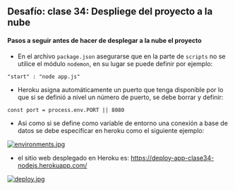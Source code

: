 ## Desafío: clase 34: Despliege del proyecto a la nube

#### Pasos a seguir antes de hacer de desplegar a la nube el proyecto

* En el archivo `package.json` asegurarse que en la parte de `scripts` no se utilice el módulo `nodemon`, en su lugar se puede definir por ejemplo:
```
"start" : "node app.js"
```

* Heroku asigna automáticamente un puerto que tenga disponible por lo que si se definió a nivel un número de puerto, se debe borrar y definir:
```
const port = process.env.PORT || 8080
```

* Asi como si se define como variable de entorno una conexión a base de datos se debe especificar en heroku como el siguiente ejemplo:

[![environments.jpg](https://i.postimg.cc/vTLy7R48/environments.jpg)](https://postimg.cc/K3zCFH7C)


* el sitio web desplegado en Heroku es: https://deploy-app-clase34-nodejs.herokuapp.com/

[![deploy.jpg](https://i.postimg.cc/9f6zJhQy/deploy.jpg)](https://postimg.cc/3yZKxzpw)


